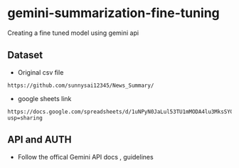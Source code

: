 # gemini-summarization-fine-tuning
Creating a fine tuned model using gemini api


## Dataset 
- Original csv file 
```
https://github.com/sunnysai12345/News_Summary/
```
- google sheets link
```
https://docs.google.com/spreadsheets/d/1uNPyN0JaLul53TU1mMODA4lu3MksSYGBRLui7ntn7hI/edit?usp=sharing
```

## API and AUTH
- Follow the offical Gemini API docs , guidelines


